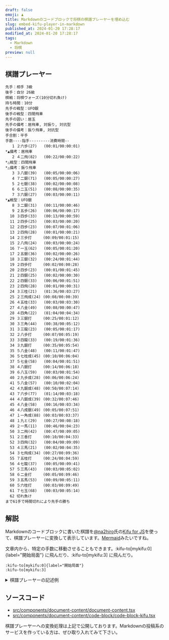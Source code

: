 ```yaml
---
draft: false
emoji: ♟️
title: Markdownのコードブロックで将棋の棋譜プレーヤーを埋め込む
slug: embed-kifu-player-in-markdown
published_at: 2024-01-20 17:28:17
modified_at: 2024-01-20 17:28:17
tags:
  - Markdown
  - 将棋
preview: null
---
```


## 棋譜プレーヤー

```kifu:mykifu
先手：相手 3級
後手：自分 26級
棋戦：将棋ウォーズ(10分切れ負け)
持ち時間：10分
先手の戦型：UFO銀
後手の戦型：四間飛車
先手の囲い：居玉
先手の備考：居飛車, 対振り, 対抗型
後手の備考：振り飛車, 対抗型
手合割：平手
手数----指手---------消費時間--
   1 ２六歩(27)   (00:01/00:00:01)
*▲備考：居飛車
   2 ４二飛(82)   (00:22/00:00:22)
*△戦型：四間飛車
*△備考：振り飛車
   3 ３八銀(39)   (00:05/00:00:06)
   4 ７二銀(71)   (00:05/00:00:27)
   5 ２七銀(38)   (00:02/00:00:08)
   6 ６二玉(51)   (00:08/00:00:35)
   7 ３六銀(27)   (00:03/00:00:11)
*▲戦型：UFO銀
   8 ３二銀(31)   (00:11/00:00:46)
   9 ２五歩(26)   (00:06/00:00:17)
  10 ３四歩(33)   (00:13/00:00:59)
  11 ２四歩(25)   (00:03/00:00:20)
  12 ２四歩(23)   (00:07/00:01:06)
  13 ２四飛(28)   (00:01/00:00:21)
  14 ２三歩打     (00:09/00:01:15)
  15 ２八飛(24)   (00:03/00:00:24)
  16 ７一玉(62)   (00:05/00:01:20)
  17 ２五銀(36)   (00:02/00:00:26)
  18 ３三銀(32)   (00:24/00:01:44)
  19 ２四歩打     (00:02/00:00:28)
  20 ２四歩(23)   (00:01/00:01:45)
  21 ２四銀(25)   (00:02/00:00:30)
  22 ２四銀(33)   (00:06/00:01:51)
  23 ２四飛(28)   (00:01/00:00:31)
  24 ３三桂(21)   (01:36/00:03:27)
  25 ２三飛成(24) (00:08/00:00:39)
  26 ４五桂(33)   (00:03/00:03:30)
  27 ４八金(49)   (00:08/00:00:47)
  28 ４四角(22)   (01:04/00:04:34)
  29 ３三銀打     (00:25/00:01:12)
  30 ３三角(44)   (00:38/00:05:12)
  31 ３三龍(23)   (00:05/00:01:17)
  32 ２八歩打     (00:07/00:05:19)
  33 ３四龍(33)   (00:19/00:01:36)
  34 ３九銀打     (00:35/00:05:54)
  35 ５八金(48)   (00:11/00:01:47)
  36 ５七桂成(45) (00:10/00:06:04)
  37 ５七金(58)   (00:04/00:01:51)
  38 ４八銀打     (00:14/00:06:18)
  39 ６八玉(59)   (00:03/00:01:54)
  40 ２九歩成(28) (00:06/00:06:24)
  41 ５八金(57)   (00:10/00:02:04)
  42 ４九銀成(48) (00:50/00:07:14)
  43 ７六歩(77)   (01:14/00:03:18)
  44 ４八銀成(39) (00:32/00:07:46)
  45 ４八金(58)   (00:16/00:03:34)
  46 ４八成銀(49) (00:05/00:07:51)
  47 １一角成(88) (00:03/00:03:37)
  48 １九と(29)   (00:27/00:08:18)
  49 ２一馬(11)   (00:46/00:04:23)
  50 ３二飛(42)   (00:47/00:09:05)
  51 ２三香打     (00:10/00:04:33)
  52 ３四飛(32)   (00:04/00:09:09)
  53 ４三馬(21)   (00:02/00:04:35)
  54 ３七飛成(34) (00:27/00:09:36)
  55 ７五桂打     (00:24/00:04:59)
  56 ４七龍(37)   (00:05/00:09:41)
  57 ５三馬(43)   (00:03/00:05:02)
  58 ６二金打     (00:05/00:09:46)
  59 ３五馬(53)   (00:09/00:05:11)
  60 ５六桂打     (00:03/00:09:49)
  61 ７七玉(68)   (00:03/00:05:14)
  62 切れ負け
まで61手で時間切れにより先手の勝ち
```

## 解説

Markdownのコードブロックに書いた棋譜を[@na2hiro](https://twitter.com/na2hiro)氏の[Kifu for JS](https://kifu-for-js.81.la/)を使って、棋譜プレーヤーに変換して表示しています。[Mermaid](https://mermaid.js.org/)みたいですね。

文章内から、特定の手数に移動させることもできます。:kifu-to[mykifu:0]{label="開始局面"} に飛んだり、:kifu-to[mykifu:3] に飛んだり。

```markdown:特定の手数への移動の記述例
:kifu-to[mykifu:0]{label="開始局面"}
:kifu-to[mykifu:3]
```

<details><summary>棋譜プレーヤーの記述例</summary>

コードブロックの言語の部分を `kifu:<kifu ID>` にすることでプレーヤーに変換します。`<kifu ID>` は手数の移動に使用します。

````markdown
```kifu:mykifu
先手：相手 3級
後手：自分 26級
棋戦：将棋ウォーズ(10分切れ負け)
持ち時間：10分
先手の戦型：UFO銀
後手の戦型：四間飛車
先手の囲い：居玉
先手の備考：居飛車, 対振り, 対抗型
後手の備考：振り飛車, 対抗型
手合割：平手
手数----指手---------消費時間--
   1 ２六歩(27)   (00:01/00:00:01)
*▲備考：居飛車
   2 ４二飛(82)   (00:22/00:00:22)
*△戦型：四間飛車
*△備考：振り飛車
   3 ３八銀(39)   (00:05/00:00:06)
   4 ７二銀(71)   (00:05/00:00:27)
   5 ２七銀(38)   (00:02/00:00:08)
   6 ６二玉(51)   (00:08/00:00:35)
   7 ３六銀(27)   (00:03/00:00:11)
*▲戦型：UFO銀
   8 ３二銀(31)   (00:11/00:00:46)
   9 ２五歩(26)   (00:06/00:00:17)
  10 ３四歩(33)   (00:13/00:00:59)
  11 ２四歩(25)   (00:03/00:00:20)
  12 ２四歩(23)   (00:07/00:01:06)
  13 ２四飛(28)   (00:01/00:00:21)
  14 ２三歩打     (00:09/00:01:15)
  15 ２八飛(24)   (00:03/00:00:24)
  16 ７一玉(62)   (00:05/00:01:20)
  17 ２五銀(36)   (00:02/00:00:26)
  18 ３三銀(32)   (00:24/00:01:44)
  19 ２四歩打     (00:02/00:00:28)
  20 ２四歩(23)   (00:01/00:01:45)
  21 ２四銀(25)   (00:02/00:00:30)
  22 ２四銀(33)   (00:06/00:01:51)
  23 ２四飛(28)   (00:01/00:00:31)
  24 ３三桂(21)   (01:36/00:03:27)
  25 ２三飛成(24) (00:08/00:00:39)
  26 ４五桂(33)   (00:03/00:03:30)
  27 ４八金(49)   (00:08/00:00:47)
  28 ４四角(22)   (01:04/00:04:34)
  29 ３三銀打     (00:25/00:01:12)
  30 ３三角(44)   (00:38/00:05:12)
  31 ３三龍(23)   (00:05/00:01:17)
  32 ２八歩打     (00:07/00:05:19)
  33 ３四龍(33)   (00:19/00:01:36)
  34 ３九銀打     (00:35/00:05:54)
  35 ５八金(48)   (00:11/00:01:47)
  36 ５七桂成(45) (00:10/00:06:04)
  37 ５七金(58)   (00:04/00:01:51)
  38 ４八銀打     (00:14/00:06:18)
  39 ６八玉(59)   (00:03/00:01:54)
  40 ２九歩成(28) (00:06/00:06:24)
  41 ５八金(57)   (00:10/00:02:04)
  42 ４九銀成(48) (00:50/00:07:14)
  43 ７六歩(77)   (01:14/00:03:18)
  44 ４八銀成(39) (00:32/00:07:46)
  45 ４八金(58)   (00:16/00:03:34)
  46 ４八成銀(49) (00:05/00:07:51)
  47 １一角成(88) (00:03/00:03:37)
  48 １九と(29)   (00:27/00:08:18)
  49 ２一馬(11)   (00:46/00:04:23)
  50 ３二飛(42)   (00:47/00:09:05)
  51 ２三香打     (00:10/00:04:33)
  52 ３四飛(32)   (00:04/00:09:09)
  53 ４三馬(21)   (00:02/00:04:35)
  54 ３七飛成(34) (00:27/00:09:36)
  55 ７五桂打     (00:24/00:04:59)
  56 ４七龍(37)   (00:05/00:09:41)
  57 ５三馬(43)   (00:03/00:05:02)
  58 ６二金打     (00:05/00:09:46)
  59 ３五馬(53)   (00:09/00:05:11)
  60 ５六桂打     (00:03/00:09:49)
  61 ７七玉(68)   (00:03/00:05:14)
  62 切れ負け
まで61手で時間切れにより先手の勝ち
```
````

</details>

## ソースコード

- [src/components/document-content/document-content.tsx](https://github.com/naopoyo/naopoyo-web/blob/main/src/components/document-content/document-content.tsx)
- [src/components/document-content/code-block/code-block-kifu.tsx](https://github.com/naopoyo/naopoyo-web/blob/main/src/components/document-content/code-block/code-block-kifu.tsx)

棋譜プレーヤーへの変換処理は上記で公開しております。Markdownの投稿系のサービスを作っている方は、ぜひ取り入れてみて下さい。
